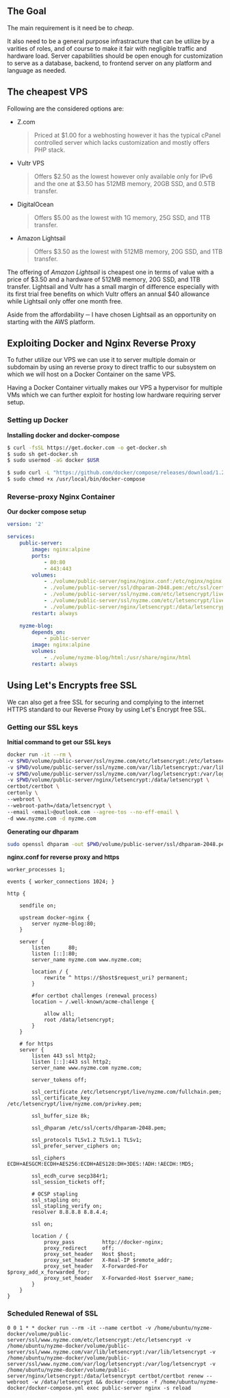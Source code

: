## The Goal
The main requirement is it need be to _cheap_.

It also need to be a general purpose infrastracture that can be utilize by a varities of roles, and of course to make it fair with negligible traffic and hardware load.
Server capabilities should be open enough for customization to serve as a database, backend, to frontend server on any platform and language as needed.

## The cheapest VPS
Following are the considered options are:

- Z.com
    > Priced at $1.00 for a webhosting however it has the typical cPanel controlled server which lacks customization and mostly offers PHP stack.

- Vultr VPS
    > Offers $2.50 as the lowest however only available only for IPv6 and the one at $3.50 has 512MB memory, 20GB SSD, and 0.5TB transfer. 

- DigitalOcean
    > Offers $5.00 as the lowest with 1G memory, 25G SSD, and 1TB transfer.

- Amazon Lightsail
    > Offers $3.50 as the lowest with 512MB memory, 20G SSD, and 1TB transfer.

The offering of _Amazon Lightsail_ is cheapest one in terms of value with a price of $3.50 and a hardware of 512MB memory, 20G SSD, and 1TB transfer.
Lightsail and Vultr has a small margin of difference especially with its first trial free benefits on which Vultr offers an annual $40 allowance while Lightsail only offer one month free. 

Aside from the affordability ─ I have chosen Lightsail as an opportunity on starting with the AWS platform.

## Exploiting Docker and Nginx Reverse Proxy
To futher utilize our VPS we can use it to server multiple domain or subdomain by using an reverse proxy to direct traffic to our subsystem on which we will host on a Docker Container on the same VPS.

Having a Docker Container virtually makes our VPS a hypervisor for multiple VMs which we can further exploit for hosting low hardware requiring server setup.

### Setting up Docker

**Installing docker and docker-compose**

```bash
$ curl -fsSL https://get.docker.com -o get-docker.sh
$ sudo sh get-docker.sh
$ sudo usermod -aG docker $USR
```

```bash
$ sudo curl -L "https://github.com/docker/compose/releases/download/1.22.0/docker-compose-$(uname -s)-$(uname -m)" -o /usr/local/bin/docker-compose
$ sudo chmod +x /usr/local/bin/docker-compose
```

### Reverse-proxy Nginx Container

**Our docker compose setup**

```yaml
version: '2'

services:
    public-server:
        image: nginx:alpine
        ports:
            - 80:80            
            - 443:443
        volumes:
            - ./volume/public-server/nginx/nginx.conf:/etc/nginx/nginx.conf
            - ./volume/public-server/ssl/dhparam-2048.pem:/etc/ssl/certs/dhparam-2048.pem
            - ./volume/public-server/ssl/nyzme.com/etc/letsencrypt/live/nyzme.com/fullchain.pem:/etc/letsencrypt/live/nyzme.com/fullchain.pem
            - ./volume/public-server/ssl/nyzme.com/etc/letsencrypt/live/nyzme.com/privkey.pem:/etc/letsencrypt/live/nyzme.com/privkey.pem
            - ./volume/public-server/nginx/letsencrypt:/data/letsencrypt
        restart: always

    nyzme-blog:
        depends_on:
            - public-server
        image: nginx:alpine
        volumes:
            - ./volume/nyzme-blog/html:/usr/share/nginx/html
        restart: always
```

## Using Let's Encrypts free SSL
We can also get a free SSL for securing and complying to the internet HTTPS standard to our Reverse Proxy by using Let's Encrypt free SSL.

### Getting our SSL keys

**Initial command to get our SSL keys**

```bash
docker run -it --rm \
-v $PWD/volume/public-server/ssl/nyzme.com/etc/letsencrypt:/etc/letsencrypt \
-v $PWD/volume/public-server/ssl/nyzme.com/var/lib/letsencrypt:/var/lib/letsencrypt \
-v $PWD/volume/public-server/ssl/nyzme.com/var/log/letsencrypt:/var/log/letsencrypt \
-v $PWD/volume/public-server/nginx/letsencrypt:/data/letsencrypt \
certbot/certbot \
certonly \
--webroot \
--webroot-path=/data/letsencrypt \
--email <email>@outlook.com --agree-tos --no-eff-email \
-d www.nyzme.com -d nyzme.com
```

**Generating our dhparam**

```bash
sudo openssl dhparam -out $PWD/volume/public-server/ssl/dhparam-2048.pem 2048
```

**nginx.conf for reverse proxy and https**

```
worker_processes 1;

events { worker_connections 1024; }

http {

    sendfile on;

    upstream docker-nginx {
        server nyzme-blog:80;
    }

    server {
        listen      80;
        listen [::]:80;
        server_name nyzme.com www.nyzme.com;

        location / {
            rewrite ^ https://$host$request_uri? permanent;
        }

        #for certbot challenges (renewal process)
        location ~ /.well-known/acme-challenge {
	    
            allow all;
            root /data/letsencrypt;
        }
    }

    # for https
    server {
        listen 443 ssl http2;
        listen [::]:443 ssl http2;
        server_name www.nyzme.com nyzme.com;

        server_tokens off;

        ssl_certificate /etc/letsencrypt/live/nyzme.com/fullchain.pem;
        ssl_certificate_key /etc/letsencrypt/live/nyzme.com/privkey.pem;

        ssl_buffer_size 8k;

        ssl_dhparam /etc/ssl/certs/dhparam-2048.pem;

        ssl_protocols TLSv1.2 TLSv1.1 TLSv1;
        ssl_prefer_server_ciphers on;
    
        ssl_ciphers ECDH+AESGCM:ECDH+AES256:ECDH+AES128:DH+3DES:!ADH:!AECDH:!MD5;

        ssl_ecdh_curve secp384r1;
        ssl_session_tickets off;   

        # OCSP stapling
        ssl_stapling on;
        ssl_stapling_verify on;
        resolver 8.8.8.8 8.8.4.4;

        ssl on;

        location / {
            proxy_pass         http://docker-nginx;
            proxy_redirect     off;
            proxy_set_header   Host $host;
            proxy_set_header   X-Real-IP $remote_addr;
            proxy_set_header   X-Forwarded-For $proxy_add_x_forwarded_for;
            proxy_set_header   X-Forwarded-Host $server_name;
        }
    }
}

```

### Scheduled Renewal of SSL

```
0 0 1 * * docker run --rm -it --name certbot -v /home/ubuntu/nyzme-docker/volume/public-server/ssl/www.nyzme.com/etc/letsencrypt:/etc/letsencrypt -v /home/ubuntu/nyzme-docker/volume/public-server/ssl/www.nyzme.com/var/lib/letsencrypt:/var/lib/letsencrypt -v /home/ubuntu/nyzme-docker/volume/public-server/ssl/www.nyzme.com/var/log/letsencrypt:/var/log/letsencrypt -v /home/ubuntu/nyzme-docker/volume/public-server/nginx/letsencrypt:/data/letsencrypt certbot/certbot renew --webroot -w /data/letsencrypt && docker-compose -f /home/ubuntu/nyzme-docker/docker-compose.yml exec public-server nginx -s reload
```

